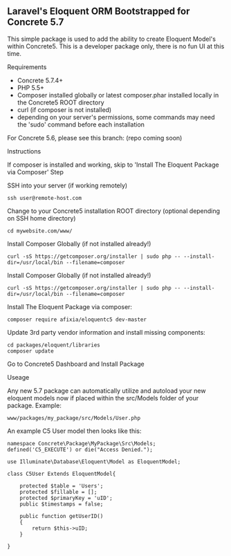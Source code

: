 ## Laravel's Eloquent ORM Bootstrapped for Concrete 5.7

This simple package is used to add the ability to create Eloquent Model's within Concrete5. This is a developer package only, there is no fun UI at this time.

Requirements

- Concrete 5.7.4+
- PHP 5.5+
- Composer installed globally or latest composer.phar installed locally in the Concrete5 ROOT directory
- curl (if composer is not installed)
- depending on your server's permissions, some commands may need the 'sudo' command before each installation

For Concrete 5.6, please see this branch:
(repo coming soon)

Instructions

If composer is installed and working, skip to 'Install The Eloquent Package via Composer' Step

SSH into your server (if working remotely)
```
ssh user@remote-host.com
```

Change to your Concrete5 installation ROOT directory (optional depending on SSH home directory)
```
cd mywebsite.com/www/
```

Install Composer Globally (if not installed already!)
```
curl -sS https://getcomposer.org/installer | sudo php -- --install-dir=/usr/local/bin --filename=composer
```

Install Composer Globally (if not installed already!)
```
curl -sS https://getcomposer.org/installer | sudo php -- --install-dir=/usr/local/bin --filename=composer
```

Install The Eloquent Package via composer:
```
composer require afixia/eloquentc5 dev-master
```

Update 3rd party vendor information and install missing components:
```
cd packages/eloquent/libraries
composer update
```

Go to Concrete5 Dashboard and Install Package

Useage

Any new 5.7 package can automatically utilize and autoload your new eloquent models now if placed within the src/Models folder of your package. Example:
```
www/packages/my_package/src/Models/User.php
```

An example C5 User model then looks like this:
```
namespace Concrete\Package\MyPackage\Src\Models;
defined('C5_EXECUTE') or die("Access Denied.");

use Illuminate\Database\Eloquent\Model as EloquentModel;

class C5User Extends EloquentModel{

    protected $table = 'Users';
    protected $fillable = [];
    protected $primaryKey = 'uID';
    public $timestamps = false;

    public function getUserID()
    {
        return $this->uID;
    }

}
```
